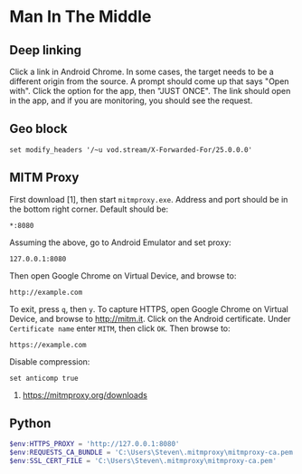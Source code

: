 # Man In The Middle

## Deep linking

Click a link in Android Chrome. In some cases, the target needs to be a
different origin from the source. A prompt should come up that says "Open
with". Click the option for the app, then "JUST ONCE". The link should open in
the app, and if you are monitoring, you should see the request.

## Geo block

~~~
set modify_headers '/~u vod.stream/X-Forwarded-For/25.0.0.0'
~~~

## MITM Proxy

First download [1], then start `mitmproxy.exe`. Address and port should be in
the bottom right corner. Default should be:

~~~
*:8080
~~~

Assuming the above, go to Android Emulator and set proxy:

~~~
127.0.0.1:8080
~~~

Then open Google Chrome on Virtual Device, and browse to:

~~~
http://example.com
~~~

To exit, press `q`, then `y`. To capture HTTPS, open Google Chrome on Virtual
Device, and browse to <http://mitm.it>. Click on the Android certificate. Under
`Certificate name` enter `MITM`, then click `OK`. Then browse to:

~~~
https://example.com
~~~

Disable compression:

~~~
set anticomp true
~~~

1. https://mitmproxy.org/downloads

## Python

~~~ps1
$env:HTTPS_PROXY = 'http://127.0.0.1:8080'
$env:REQUESTS_CA_BUNDLE = 'C:\Users\Steven\.mitmproxy\mitmproxy-ca.pem'
$env:SSL_CERT_FILE = 'C:\Users\Steven\.mitmproxy\mitmproxy-ca.pem'
~~~
